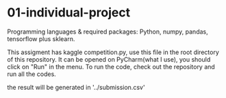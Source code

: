 # 01-individual-project
Programming languages & required packages: Python, numpy, pandas, tensorflow plus sklearn.
 
This assigment has kaggle competition.py, use this file in the root directory of this repository. It can be opened on PyCharm(what I use), you should click on "Run" in the menu. To run the code, check out the repository and run all the codes.

the result will be generated in '../submission.csv'
